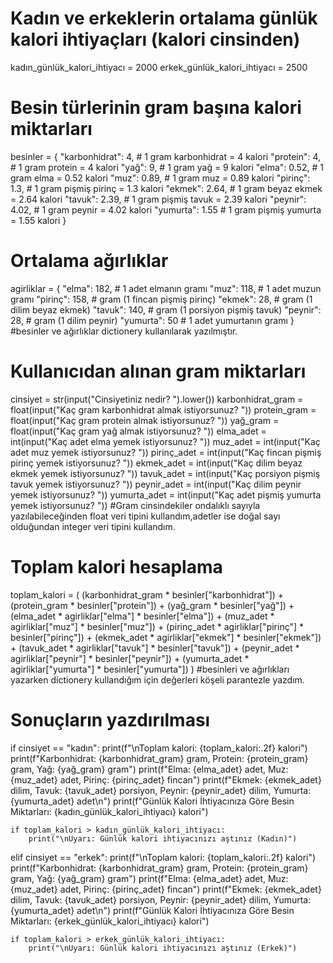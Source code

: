
# Kadın ve erkeklerin ortalama günlük kalori ihtiyaçları (kalori cinsinden)
kadın_günlük_kalori_ihtiyacı = 2000
erkek_günlük_kalori_ihtiyacı = 2500

# Besin türlerinin gram başına kalori miktarları
besinler = {
    "karbonhidrat": 4, # 1 gram karbonhidrat = 4 kalori
    "protein": 4,      # 1 gram protein = 4 kalori
    "yağ": 9,          # 1 gram yağ = 9 kalori
    "elma": 0.52,      # 1 gram elma = 0.52 kalori
    "muz": 0.89,       # 1 gram muz = 0.89 kalori
    "pirinç": 1.3,     # 1 gram pişmiş pirinç = 1.3 kalori
    "ekmek": 2.64,     # 1 gram beyaz ekmek = 2.64 kalori
    "tavuk": 2.39,     # 1 gram pişmiş tavuk = 2.39 kalori
    "peynir": 4.02,    # 1 gram peynir = 4.02 kalori
    "yumurta": 1.55    # 1 gram pişmiş yumurta = 1.55 kalori
}

# Ortalama ağırlıklar
agirliklar = {
    "elma": 182, # 1 adet elmanın gramı
    "muz": 118, # 1 adet muzun gramı
    "pirinç": 158, # gram (1 fincan pişmiş pirinç)
    "ekmek": 28, # gram (1 dilim beyaz ekmek)
    "tavuk": 140, # gram (1 porsiyon pişmiş tavuk)
    "peynir": 28, # gram (1 dilim peynir)
    "yumurta": 50 # 1 adet yumurtanın gramı
} #besinler ve ağırlıklar dictionery kullanılarak yazılmıştır.

# Kullanıcıdan alınan gram miktarları
cinsiyet = str(input("Cinsiyetiniz nedir? ").lower())
karbonhidrat_gram = float(input("Kaç gram karbonhidrat almak istiyorsunuz? "))
protein_gram = float(input("Kaç gram protein almak istiyorsunuz? "))
yağ_gram = float(input("Kaç gram yağ almak istiyorsunuz? "))
elma_adet = int(input("Kaç adet elma yemek istiyorsunuz? "))
muz_adet = int(input("Kaç adet muz yemek istiyorsunuz? "))
pirinç_adet = int(input("Kaç fincan pişmiş pirinç yemek istiyorsunuz? "))
ekmek_adet = int(input("Kaç dilim beyaz ekmek yemek istiyorsunuz? "))
tavuk_adet = int(input("Kaç porsiyon pişmiş tavuk yemek istiyorsunuz? "))
peynir_adet = int(input("Kaç dilim peynir yemek istiyorsunuz? "))
yumurta_adet = int(input("Kaç adet pişmiş yumurta yemek istiyorsunuz? "))
#Gram cinsindekiler ondalıklı sayıyla yazılabileceğinden float veri tipini kullandım,adetler ise doğal sayı olduğundan integer veri tipini kullandım.

# Toplam kalori hesaplama
toplam_kalori = (
    (karbonhidrat_gram * besinler["karbonhidrat"]) +
    (protein_gram * besinler["protein"]) +
    (yağ_gram * besinler["yağ"]) +
    (elma_adet * agirliklar["elma"] * besinler["elma"]) +
    (muz_adet * agirliklar["muz"] * besinler["muz"]) +
    (pirinç_adet * agirliklar["pirinç"] * besinler["pirinç"]) +
    (ekmek_adet * agirliklar["ekmek"] * besinler["ekmek"]) +
    (tavuk_adet * agirliklar["tavuk"] * besinler["tavuk"]) +
    (peynir_adet * agirliklar["peynir"] * besinler["peynir"]) +
    (yumurta_adet * agirliklar["yumurta"] * besinler["yumurta"])
) #besinleri ve ağırlıkları yazarken dictionery kullandığım için değerleri köşeli parantezle yazdım.

# Sonuçların yazdırılması
if cinsiyet == "kadın":
    print(f"\nToplam kalori: {toplam_kalori:.2f} kalori")
    print(f"Karbonhidrat: {karbonhidrat_gram} gram, Protein: {protein_gram} gram, Yağ: {yağ_gram} gram")
    print(f"Elma: {elma_adet} adet, Muz: {muz_adet} adet, Pirinç: {pirinç_adet} fincan")
    print(f"Ekmek: {ekmek_adet} dilim, Tavuk: {tavuk_adet} porsiyon, Peynir: {peynir_adet} dilim, Yumurta: {yumurta_adet} adet\n")
    print(f"Günlük Kalori İhtiyacınıza Göre Besin Miktarları: {kadın_günlük_kalori_ihtiyacı} kalori")

    if toplam_kalori > kadın_günlük_kalori_ihtiyacı:
        print("\nUyarı: Günlük kalori ihtiyacınızı aştınız (Kadın)")

elif cinsiyet == "erkek":
    print(f"\nToplam kalori: {toplam_kalori:.2f} kalori")
    print(f"Karbonhidrat: {karbonhidrat_gram} gram, Protein: {protein_gram} gram, Yağ: {yağ_gram} gram")
    print(f"Elma: {elma_adet} adet, Muz: {muz_adet} adet, Pirinç: {pirinç_adet} fincan")
    print(f"Ekmek: {ekmek_adet} dilim, Tavuk: {tavuk_adet} porsiyon, Peynir: {peynir_adet} dilim, Yumurta: {yumurta_adet} adet\n")
    print(f"Günlük Kalori İhtiyacınıza Göre Besin Miktarları: {erkek_günlük_kalori_ihtiyacı} kalori")

    if toplam_kalori > erkek_günlük_kalori_ihtiyacı:
        print("\nUyarı: Günlük kalori ihtiyacınızı aştınız (Erkek)")


